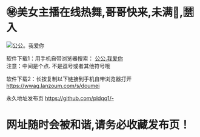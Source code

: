 # ㊙美女主播在线热舞,哥哥快来,未满🔞,🈲入

![公公。我爱你](https://github.com/pldqq1/-/assets/161739065/b4183c81-1c5d-4217-a2bc-6d349d04bbb8)

软件下载1：用手机自带浏览器搜索：
[ 公公.我爱你 ]( 公公.我爱你 )    
注意：中间是个点. 不是逗号或者其他符号哦

软件下载2：长按复制以下链接到手机自带浏览器打开
[ https://wwag.lanzoum.com/s/doumei ]( https://wwag.lanzoum.com/s/doumei )

永久地址发布页
[ https://github.com/pldqq1/- ]( https://github.com/pldqq1/- )

# 网址随时会被和谐,请务必收藏发布页！

